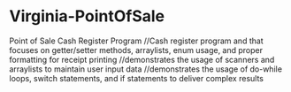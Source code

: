 # Virginia-PointOfSale
Point of Sale Cash Register Program
//Cash register program and that focuses on getter/setter methods, arraylists, enum usage, and proper formatting for receipt printing
//demonstrates the usage of scanners and arraylists to maintain user input data
//demonstrates the usage of do-while loops, switch statements, and if statements to deliver complex results
